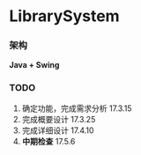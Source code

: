 # LibrarySystem

### 架构
**Java + Swing**

### TODO
1.  确定功能，完成需求分析 17.3.15
2. 完成概要设计 17.3.25
3. 完成详细设计 17.4.10
4. **中期检查** 17.5.6